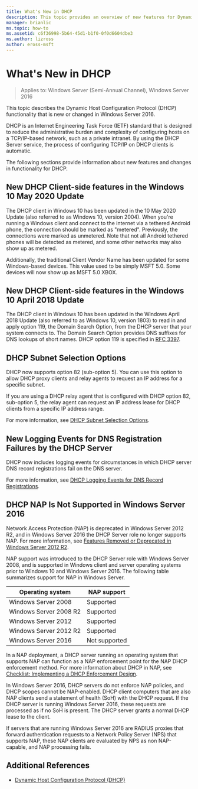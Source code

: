 ```yaml
---
title: What's New in DHCP
description: This topic provides an overview of new features for Dynamic Host Configuration Protocol (DHCP) in Windows Server 2016.
manager: brianlic
ms.topic: how-to
ms.assetid: c6f36998-5b64-45d1-b1f0-0f0d6604dbe3
ms.author: lizross
author: eross-msft
---
```

# What's New in DHCP

>Applies to: Windows Server (Semi-Annual Channel), Windows Server 2016

This topic describes the Dynamic Host Configuration Protocol (DHCP) functionality that is new or changed in Windows Server 2016.

DHCP is an Internet Engineering Task Force (IETF) standard that is designed to reduce the administrative burden and complexity of configuring hosts on a TCP/IP\-based network, such as a private intranet. By using the DHCP Server service, the process of configuring TCP/IP on DHCP clients is automatic.

The following sections provide information about new features and changes in functionality for DHCP.

## New DHCP Client-side features in the Windows 10 May 2020 Update

The DHCP client in Windows 10 has been updated in the 10 May 2020 Update (also referred to as Windows 10, version 2004). When you're running a Windows client and connect to the internet via a tethered Android phone, the connection should be marked as "metered". Previously, the connections were marked as unmetered. Note that not all Android tethered phones will be detected as metered, and some other networks may also show up as metered.

Additionally, the traditional Client Vendor Name has been updated for some Windows-based devices. This value used to be simply MSFT 5.0. Some devices will now show up as MSFT 5.0 XBOX.

## New DHCP Client-side features in the Windows 10 April 2018 Update

The DHCP client in Windows 10 has been updated in the Windows April 2018 Update (also referred to as Windows 10, version 1803) to read in and apply option 119, the Domain Search Option, from the DHCP server that your system connects to. The Domain Search Option provides DNS suffixes for DNS lookups of short names. DHCP option 119 is specified in [RFC 3397](https://tools.ietf.org/html/rfc3397).

## DHCP Subnet Selection Options

DHCP now supports option 82 \(sub-option 5\). You can use this option to allow DHCP proxy clients and relay agents to request an IP address for a specific subnet.


If you are using a DHCP relay agent that is configured with DHCP option 82, sub\-option 5, the relay agent can request an IP address lease for DHCP clients from a specific IP address range.

For more information, see [DHCP Subnet Selection Options](dhcp-subnet-options.md).

## New Logging Events for DNS Registration Failures by the DHCP Server

DHCP now includes logging events for circumstances in which DHCP server DNS record registrations fail on the DNS server.

For more information, see [DHCP Logging Events for DNS Record Registrations](dhcp-dns-events.md).

## DHCP NAP Is Not Supported in Windows Server 2016

Network Access Protection \(NAP\) is deprecated in Windows Server 2012 R2, and in Windows Server 2016 the DHCP Server role no longer supports NAP. For more information, see [Features Removed or Deprecated in Windows Server 2012 R2](/previous-versions/windows/it-pro/windows-server-2012-R2-and-2012/dn303411(v=ws.11)).

NAP support was introduced to the DHCP Server role with  Windows Server 2008, and is supported in Windows client and server operating systems prior to Windows 10 and Windows Server 2016. The following table summarizes support for NAP in Windows Server.

|Operating system|NAP support|
|--------------------|---------------|
| Windows Server 2008 |Supported|
| Windows Server 2008 R2 |Supported|
| Windows Server 2012 |Supported|
| Windows Server 2012 R2 |Supported|
| Windows Server 2016|Not supported|

In a NAP deployment, a DHCP server running an operating system that supports NAP can function as a NAP enforcement point for the NAP DHCP enforcement method. For more information about DHCP in NAP, see [Checklist: Implementing a DHCP Enforcement Design](/previous-versions/windows/it-pro/windows-server-2008-R2-and-2008/dd314186(v=ws.10)).

In Windows Server 2016, DHCP servers do not enforce NAP policies, and DHCP scopes cannot be NAP\-enabled. DHCP client computers that are also NAP clients send a statement of health \(SoH\) with the DHCP request. If the DHCP server is running Windows Server 2016, these requests are processed as if no SoH is present. The DHCP server grants a normal DHCP lease to the client.

If servers that are running Windows Server 2016 are RADIUS proxies that forward authentication requests to a Network Policy Server \(NPS\) that supports NAP, these NAP clients are evaluated by NPS as non NAP\-capable, and NAP processing fails.

## Additional References

-   [Dynamic Host Configuration Protocol (DHCP)](./dhcp-top.md)
